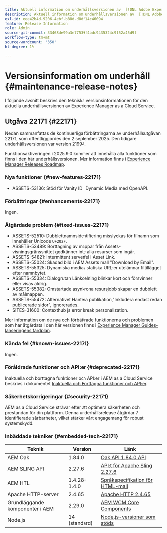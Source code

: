 ```yaml
---
title: Aktuell information om underhållsversionen av  [!DNL Adobe Experience Manager] as a Cloud Service.
description: Aktuell information om underhållsversionen av  [!DNL Adobe Experience Manager] as a Cloud Service.
exl-id: eee42b4d-9206-4ebf-b88d-d8df14c46094
feature: Release Information
role: Admin
source-git-commit: 33468de99a3e77539f4bdc9435324c9f52a45d9f
workflow-type: tm+mt
source-wordcount: '350'
ht-degree: 1%

---
```



# Versionsinformation om underhåll {#maintenance-release-notes}

I följande avsnitt beskrivs den tekniska versionsinformationen för den aktuella underhållsversionen av Experience Manager as a Cloud Service.

## Utgåva 22171 {#22171}

Nedan sammanfattas de kontinuerliga förbättringarna av underhållsutgåvan 22171, som offentliggjordes den 2 september 2025. Den tidigare underhållsversionen var version 21994.

Funktionsaktiveringen i 2025.9.0 kommer att innehålla alla funktioner som finns i den här underhållsversionen. Mer information finns i [Experience Manager Releases Roadmap](https://experienceleague.adobe.com/en/docs/experience-manager-release-information/aem-release-updates/update-releases-roadmap).

### Nya funktioner  {#new-features-22171}

* ASSETS-53136: Stöd för Vanity ID i Dynamic Media med OpenAPI.

### Förbättringar {#enhancements-22171}

Ingen.

### Åtgärdade problem {#fixed-issues-22171}

* ASSETS-52510: Dubblettnamnsidentifiering misslyckas för filnamn som innehåller Unicode `U+202F`.
* ASSETS-53489: Borttagning av mappar från Assets-visningsgränssnittet godkänner inte alla resurser som ingår.
* ASSETS-54821: Intermittent serverfel i Asset Link.
* ASSETS-55024: Skadad bild i AEM Assets mall &quot;Download by Email&quot;.
* ASSETS-55325: Dynamiska medias statiska URL:er utelämnar filtillägget efter namnbytet.
* ASSETS-55334: Dialogrutan Länkdelning blinkar kort och försvinner eller visas aldrig.
* ASSETS-55382: Omstartade asynkrona resursjobb skapar en dubblett av målmappen.
* ASSETS-55472: Alternativet Hantera publikation,&quot;Inkludera endast redan publicerade sidor&quot;, ignorerades.
* SITES-31600: Contexthub js error break personalization.

Mer information om de nya och förbättrade funktionerna och problemen som har åtgärdats i den här versionen finns i [Experience Manager Guides-lanseringens färdplan](https://experienceleague.adobe.com/en/docs/experience-manager-guides/using/release-info/aem-guides-releases-roadmap).

### Kända fel {#known-issues-22171}

Ingen.

### Föråldrade funktioner och API:er {#deprecated-22171}

Inaktuella och borttagna funktioner och API:er i AEM as a Cloud Service beskrivs i dokumentet [Inaktuella och Borttagna funktioner och API:er](/help/release-notes/deprecated-removed-features.md).

### Säkerhetskorrigeringar {#security-22171}

AEM as a Cloud Service strävar efter att optimera säkerheten och prestandan för din plattform. Denna underhållsrelease åtgärdar 7 identifierade sårbarheter, vilket stärker vårt engagemang för robust systemskydd.

### Inbäddade tekniker {#embedded-tech-22171}

| Teknik | Version | Länk |
|---|---|---|
| AEM Oak | 1.84.0 | [Oak API 1.84.0 API](https://www.javadoc.io/doc/org.apache.jackrabbit/oak-api/1.84/index.html) |
| AEM SLING API | 2.27.6 | [API:t för Apache Sling 2.27.6 ](https://www.javadoc.io/doc/org.apache.sling/org.apache.sling.api/latest/index.html) |
| AEM HTL | 1.4.28-1.4.0 | [Språkspecifikation för HTML-mall](https://github.com/adobe/htl-spec) |
| Apache HTTP-server | 2.4.65 | [Apache HTTP 2.4.65](https://apache.googlesource.com/httpd/+/refs/tags/2.4.65/CHANGES) |
| Grundläggande komponenter i AEM | 2.29.0 | [AEM WCM Core Components](https://github.com/adobe/aem-core-wcm-components) |
| Node.js | 14 (standard) | [Node.js-versioner som stöds](https://experienceleague.adobe.com/en/docs/experience-manager-cloud-service/content/implementing/developing/developing-with-front-end-pipelines#node-versions) |
